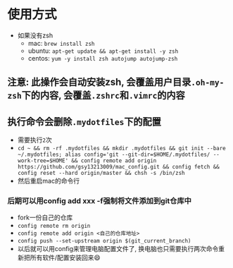 # 使用方式
- 如果没有zsh
    - mac: `brew install zsh`
    - ubuntu: `apt-get update && apt-get install -y zsh`
    - centos: `yum -y install zsh autojump autojump-zsh`
## 注意: 此操作会自动安装zsh, 会覆盖用户目录`.oh-my-zsh`下的内容, 会覆盖`.zshrc`和`.vimrc`的内容
## 执行命令会删除`.mydotfiles`下的配置
- 需要执行`2`次
- `cd ~ && rm -rf .mydotfiles && mkdir .mydotfiles && git init --bare ~/.mydotfiles; alias config='git --git-dir=$HOME/.mydotfiles/ --work-tree=$HOME' && config remote add origin https://github.com/gsy13213009/mac_config.git && config fetch && config reset --hard origin/master && chsh -s /bin/zsh`
- 然后重启mac的命令行

### 后期可以用config add xxx -f强制将文件添加到git仓库中
- fork一份自己的仓库
- `config remote rm origin`
- `config remote add origin <自己的仓库地址>`
- `config push --set-upstream origin $(git_current_branch)`
- 以后就可以用config来管理电脑配置文件了, 换电脑也只需要执行两次命令重新把所有软件/配置安装回来😄
